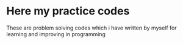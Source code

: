 # Here my practice codes

These are problem solving codes which i have written by myself for learning and improving in programming 
